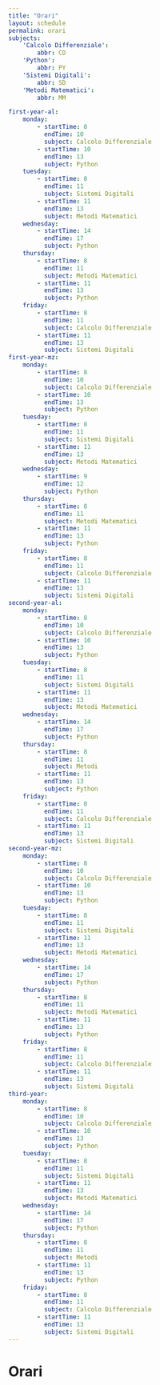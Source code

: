 ```yaml
---
title: "Orari"
layout: schedule
permalink: orari
subjects:
    'Calcolo Differenziale':
        abbr: CD
    'Python':
        abbr: PY 
    'Sistemi Digitali':
        abbr: SD
    'Metodi Matematici':
        abbr: MM

first-year-al:
    monday:
        - startTime: 8
          endTime: 10 
          subject: Calcolo Differenziale
        - startTime: 10 
          endTime: 13 
          subject: Python
    tuesday:
        - startTime: 8 
          endTime: 11 
          subject: Sistemi Digitali
        - startTime: 11 
          endTime: 13 
          subject: Metodi Matematici
    wednesday:
        - startTime: 14
          endTime: 17 
          subject: Python 
    thursday:
        - startTime: 8 
          endTime: 11 
          subject: Metodi Matematici
        - startTime: 11 
          endTime: 13 
          subject: Python
    friday:
        - startTime: 8 
          endTime: 11 
          subject: Calcolo Differenziale
        - startTime: 11 
          endTime: 13 
          subject: Sistemi Digitali
first-year-mz:
    monday:
        - startTime: 8
          endTime: 10 
          subject: Calcolo Differenziale
        - startTime: 10 
          endTime: 13 
          subject: Python 
    tuesday:
        - startTime: 8 
          endTime: 11 
          subject: Sistemi Digitali 
        - startTime: 11 
          endTime: 13 
          subject: Metodi Matematici
    wednesday:
        - startTime: 9
          endTime: 12 
          subject: Python
    thursday:
        - startTime: 8 
          endTime: 11 
          subject: Metodi Matematici 
        - startTime: 11 
          endTime: 13 
          subject: Python
    friday:
        - startTime: 8 
          endTime: 11 
          subject: Calcolo Differenziale 
        - startTime: 11 
          endTime: 13 
          subject: Sistemi Digitali
second-year-al:
    monday:
        - startTime: 8
          endTime: 10 
          subject: Calcolo Differenziale
        - startTime: 10 
          endTime: 13 
          subject: Python
    tuesday:
        - startTime: 8 
          endTime: 11 
          subject: Sistemi Digitali 
        - startTime: 11 
          endTime: 13 
          subject: Metodi Matematici
    wednesday:
        - startTime: 14
          endTime: 17 
          subject: Python 
    thursday:
        - startTime: 8 
          endTime: 11 
          subject: Metodi 
        - startTime: 11 
          endTime: 13 
          subject: Python
    friday:
        - startTime: 8 
          endTime: 11 
          subject: Calcolo Differenziale
        - startTime: 11 
          endTime: 13 
          subject: Sistemi Digitali
second-year-mz:
    monday:
        - startTime: 8
          endTime: 10 
          subject: Calcolo Differenziale
        - startTime: 10 
          endTime: 13 
          subject: Python
    tuesday:
        - startTime: 8 
          endTime: 11 
          subject: Sistemi Digitali 
        - startTime: 11 
          endTime: 13 
          subject: Metodi Matematici
    wednesday:
        - startTime: 14
          endTime: 17 
          subject: Python 
    thursday:
        - startTime: 8 
          endTime: 11 
          subject: Metodi Matematici
        - startTime: 11 
          endTime: 13 
          subject: Python
    friday:
        - startTime: 8 
          endTime: 11 
          subject: Calcolo Differenziale
        - startTime: 11 
          endTime: 13 
          subject: Sistemi Digitali
third-year:
    monday:
        - startTime: 8
          endTime: 10 
          subject: Calcolo Differenziale
        - startTime: 10 
          endTime: 13 
          subject: Python
    tuesday:
        - startTime: 8 
          endTime: 11 
          subject: Sistemi Digitali 
        - startTime: 11 
          endTime: 13 
          subject: Metodi Matematici
    wednesday:
        - startTime: 14
          endTime: 17 
          subject: Python 
    thursday:
        - startTime: 8 
          endTime: 11 
          subject: Metodi 
        - startTime: 11 
          endTime: 13 
          subject: Python
    friday:
        - startTime: 8 
          endTime: 11 
          subject: Calcolo Differenziale
        - startTime: 11 
          endTime: 13 
          subject: Sistemi Digitali
---
```


# Orari
